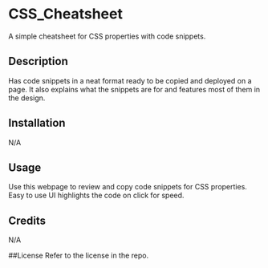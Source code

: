 # CSS_Cheatsheet
A simple cheatsheet for CSS properties with code snippets.

## Description
Has code snippets in a neat format ready to be copied and deployed on a page. It also explains what the snippets are for and features most of them in the design.

## Installation
N/A

## Usage
Use this webpage to review and copy code snippets for CSS properties. Easy to use UI highlights the code on click for speed.

## Credits
N/A

##License
Refer to the license in the repo.
